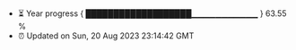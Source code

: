 - ⏳ Year progress { ███████████████████▁▁▁▁▁▁▁▁▁▁▁ } 63.55 %
- ⏰ Updated on Sun, 20 Aug 2023 23:14:42 GMT


